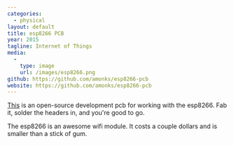 ```yaml
---
categories:
  - physical
layout: default
title: esp8266 PCB
year: 2015
tagline: Internet of Things
media:
  -
    type: image
    url: /images/esp8266.png
github: https://github.com/amonks/esp8266-pcb
website: https://github.com/amonks/esp8266-pcb
---
```

[This](https://github.com/amonks/esp8266-pcb) is an open-source development pcb for working with the esp8266. Fab it, solder the headers in, and you're good to go.

The esp8266 is an awesome wifi module. It costs a couple dollars and is smaller than a stick of gum.
